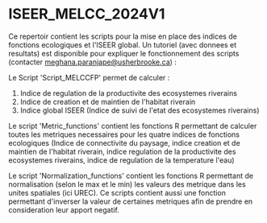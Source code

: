 # ISEER_MELCC_2024V1
Ce repertoir contient les scripts pour la mise en place des indices de fonctions ecologiques et l'ISEER global. Un tutoriel (avec donnees et resultats) est disponible pour expliquer le fonctionnement des scripts (contacter meghana.paranjape@usherbrooke.ca) : 

Le Script 'Script_MELCCFP' permet de calculer :
1. Indice de regulation de la productivite des ecosystemes riverains
2. Indice de creation et de maintien de l'habitat riverain
3. Indice global ISEER (Indice de suivi de l'etat des ecosystemes riverains)

Le script 'Metric_functions' contient les fonctions R permettant de calculer toutes les metriques necessaires pour les quatre indices de fonctions ecologiques (Indice de connectivite du paysage, indice creation et de maintien de l'habitat riverain, indice regulation de la productivite des ecosystemes riverains, indice de regulation de la temperature l'eau)

Le script 'Normalization_functions' contient les fonctions R permettant de normalisation (selon le max et le min) les valeurs des metrique dans les unites spatiales (ici UREC). Ce scripts contient aussi une fonction permettant d'inverser la valeur de certaines metriques afin de prendre en consideration leur apport negatif. 



